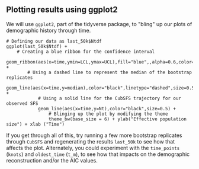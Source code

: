 ## Plotting results using ggplot2
We will use `ggplot2`, part of the tidyverse package, to "bling" up our plots of demographic history through time.
```
# Defining our data as last_50k$Ntdf
ggplot(last_50k$Ntdf) +
    # Creating a blue ribbon for the confidence interval
    geom_ribbon(aes(x=time,ymin=LCL,ymax=UCL),fill="blue",,alpha=0.6,color="black",size=0.5) +
        # Using a dashed line to represent the median of the bootstrap replicates 
        geom_line(aes(x=time,y=median),color="black",linetype="dashed",size=0.5) + 
            # Using a solid line for the CubSFS trajectory for our observed SFS
            geom_line(aes(x=time,y=Nt),color="black",size=0.5) +
                # Blinging up the plot by modifying the theme
                theme_bw(base_size = 6) + ylab("Effective population size") + xlab ("Time")
```
If you get through all of this, try running a few more bootstrap replicates through `CubSFS` and regenerating the results `last_50k` to see how that affects the plot. Alternately, you could experiment with the `time_points` (`knots`) and `oldest_time` (`t_m`), to see how that impacts on the demographic reconstruction and/or the AIC values.
